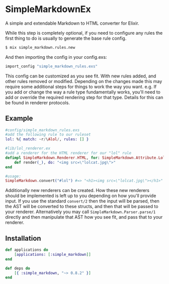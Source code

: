 # SimpleMarkdownEx
A simple and extendable Markdown to HTML converter for Elixir.

While this step is completely optional, if you need to configure
any rules the first thing to do is usually to generate the base
rule config.
```bash
$ mix simple_markdown.rules.new
```

And then importing the config in your config.exs:
```elixir
import_config "simple_markdown_rules.exs"
```

This config can be customized as you see fit. With new rules added,
and other rules removed or modified. Depending on the changes made
this may require some additional steps for things to work the way
you want. e.g. If you add or change the way a rule type fundamentally
works, you'll need to add or override the required rendering step
for that type. Details for this can be found in renderer protocols.

Example
-------
```elixir
#config/simple_markdown_rules.exs
#add the following rule to our ruleset
lol: %{ match: ~r/\Alol/, rules: [] }

#lib/lol_renderer.ex
#add a renderer for the HTML renderer for our "lol" rule
defimpl SimpleMarkdown.Renderer.HTML, for: SimpleMarkdown.Attribute.Lol do
    def render(_), do: "<img src=\"lolcat.jpg\">"
end

#usage:
SimpleMarkdown.convert("#lol") #=> "<h1><img src=\"lolcat.jpg\"></h1>"
```

Additionally new renderers can be created. How these new renderers should
be implemented is left up to you depending on how you'll provide input.
If you use the standard `convert/2` then the input will
be parsed, then the AST will be converted to these structs, and then
that will be passed to your renderer. Alternatively you may call
`SimpleMarkdown.Parser.parse/1` directly and then manipulate that AST
how you see fit, and pass that to your renderer.

Installation
------------
```elixir
def applications do
    [applications: [:simple_markdown]]
end

def deps do
    [{ :simple_markdown, "~> 0.8.2" }]
end
```
